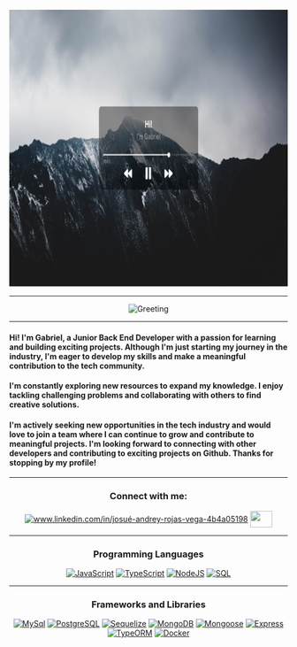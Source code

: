 

<p align="center">
  <img width="900" height="500" src="https://github.com/GabrielAndresCruz/GabrielAndresCruz/blob/main/BackgroundHeader.png">
</p>

<!-- WELCOME ANIMATION -->
<hr>  
  <p align="center">
  <img src="https://readme-typing-svg.herokuapp.com?font=Karla&size=28&duration=4999&pause=4999&color=FFFFFF&center=true&vCenter=true&width=435&lines=Welcome+to+my+Github+Profile!" alt="Greeting">
  </p>
<hr>

<!-- ABOUT -->
  <h4>
  Hi! I'm Gabriel, a Junior Back End Developer with a passion for learning and building exciting projects. Although I'm just starting my journey in the industry, I'm eager to develop my skills and make a meaningful contribution to the tech community.  
  </h4>
  <h4>
  I'm constantly exploring new resources to expand my knowledge. I enjoy tackling challenging problems and collaborating with others to find creative solutions.
  </h4>
  <h4>
  I'm actively seeking new opportunities in the tech industry and would love to join a team where I can continue to grow and contribute to meaningful projects. I'm looking forward to connecting with other developers and contributing to exciting projects on Github. Thanks for stopping by my profile!
  </h4>

<!-- CONNECTION -->
<hr>      
<h3 align="center">Connect with me:</h3>
<p align="center">
  <a href="https://www.linkedin.com/in/gabrielandrescruz/" target="blank"><img align="center" src="https://upload.wikimedia.org/wikipedia/commons/thumb/8/81/LinkedIn_icon.svg/2048px-LinkedIn_icon.svg.png" alt="www.linkedin.com/in/josué-andrey-rojas-vega-4b4a05198" height="32" width="32" /></a>
  <a href="https://mail.google.com/mail/u/0/?fs=1&tf=cm&to=cruzgabrielandres@gmail.com" target="blank"><img align="center" src="https://upload.wikimedia.org/wikipedia/commons/thumb/8/8c/Gmail_Icon_%282013-2020%29.svg/1280px-Gmail_Icon_%282013-2020%29.svg.png" height="30" width="40" /></a>
</p>

<!-- LANGUAGES AND TOOLS -->
<hr>
<h3 align="center">Programming Languages</h3>
<p align="center">
    <a href="https://github.com/search?q=user%3ADenverCoder1+is%3Arepo+language%3Ajavascript"><img alt="JavaScript" src="https://img.shields.io/badge/JavaScript%20-%23F7DF1E.svg?logo=javascript&logoColor=black"></a>
    <a href="https://github.com/search?q=user%3ADenverCoder1+is%3Arepo+language%3Atypescript"><img alt="TypeScript" src="https://img.shields.io/badge/TypeScript%20-%23007ACC.svg?logo=typescript&logoColor=white"></a>
    <a href="https://github.com/search?q=user%3ADenverCoder1+is%3Arepo+language%3Ajavascript"><img alt="NodeJS" src="https://img.shields.io/badge/Node.js%20-%2343853D.svg?logo=node.js&logoColor=white"></a>
    <a href="https://github.com/search?q=user%3ADenverCoder1+is%3Arepo+language%3Asql"><img alt="SQL" src="https://img.shields.io/badge/SQL%20-%23025E8C.svg?logo=amazon-dynamodb&logoColor=white"></a>
<hr>
<h3 align="center">Frameworks and Libraries</h3>
<p align="center">
    <a href="#"><img alt="MySql" src="https://img.shields.io/badge/mysql-%2300f.svg?style=for-the-badge&logo=mysql&logoColor=white"></a>
    <a href="#"><img alt="PostgreSQL" src="https://img.shields.io/badge/PostgreSQL-%23316192.svg?style=for-the-badge&logo=postgresql&logoColor=white"></a>
    <a href="#"><img alt="Sequelize" src="https://img.shields.io/badge/Sequelize-52B0E7?style=for-the-badge&logo=Sequelize&logoColor=white"></a>
    <a href="#"><img alt="MongoDB" src="https://img.shields.io/badge/MongoDB-%234ea94b.svg?style=for-the-badge&logo=mongodb&logoColor=white"></a>
    <a href="#"><img alt="Mongoose" src="https://img.shields.io/badge/Mongoose-%23880000.svg?style=for-the-badge&logo=mongoose&logoColor=white"></a>
    <a href="#"><img alt="Express" src="https://img.shields.io/badge/Express-%23000000.svg?style=for-the-badge&logo=express&logoColor=white"></a>
    <a href="#"><img alt="TypeORM" src="https://img.shields.io/badge/TypeORM-%231572B6.svg?style=for-the-badge&logo=typeorm&logoColor=white"></a>
    <a href="#"><img alt="Docker" src="https://img.shields.io/badge/Docker-%232496ED.svg?style=for-the-badge&logo=docker&logoColor=white"></a>
</p>
